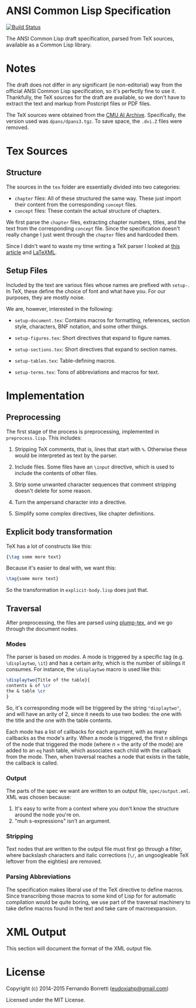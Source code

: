 # ANSI Common Lisp Specification

[![Build Status](https://travis-ci.org/LispLang/ansi-spec.svg?branch=master)](https://travis-ci.org/LispLang/ansi-spec)

The ANSI Common Lisp draft specification, parsed from TeX sources, available as
a Common Lisp library.

# Notes

The draft does not differ in any significant (ie non-editorial) way from the
official ANSI Common Lisp specification, so it's perfectly fine to use
it. Thankfully, the TeX sources for the draft are available, so we don't have to
extract the text and markup from Postcript files or PDF files.

The TeX sources were obtained from the [CMU AI Archive][cmu]. Specifically, the
version used was `dpans/dpans3.tgz`. To save space, the `.dvi.Z` files were
removed.

# Tex Sources

## Structure

The sources in the `tex` folder are essentially divided into two categories:

- `chapter` files: All of these structured the same way. These just import their
  content from the corresponding `concept` files.
- `concept` files: These contain the actual structure of chapters.

We first parse the `chapter` files, extracting chapter numbers, titles, and the
text from the corresponding `concept` file. Since the specification doesn't
really change I just went through the `chapter` files and hardcoded them.

Since I didn't want to waste my time writing a TeX parser I looked at
[this article][tex2xml] and [LaTeXML][latexml].

## Setup Files

Included by the text are various files whose names are prefixed with
`setup-`. In TeX, these define the choice of font and what have you. For our
purposes, they are mostly noise.

We are, however, interested in the following:

- `setup-document.tex`: Contains macros for formatting, references, section
style, characters, BNF notation, and some other things.

- `setup-figures.tex`: Short directives that expand to figure names.

- `setup-sections.tex`: Short directives that expand to section names.

- `setup-tables.tex`: Table-defining macros.

- `setup-terms.tex`: Tons of abbreviations and macros for text.

# Implementation

## Preprocessing

The first stage of the process is preprocessing, implemented in
`preprocess.lisp`. This includes:

1. Stripping TeX comments, that is, lines that start with `%`. Otherwise these
   would be interpreted as text by the parser.

2. Include files. Some files have an `\input` directive, which is used to
   include the contents of other files.

3. Strip some unwanted character sequences that comment stripping doesn't delete
   for some reason.

4. Turn the ampersand character into a directive.

5. Simplify some complex directives, like chapter definitions.

## Explicit body transformation

TeX has a lot of constructs like this:

```tex
{\tag some more text}
```

Because it's easier to deal with, we want this:

```tex
\tag{some more text}
```

So the transformation in `explicit-body.lisp` does just that.

## Traversal

After preprocessing, the files are parsed using [plump-tex][plump], and we go through the document nodes.

### Modes

The parser is based on *modes*. A mode is triggered by a specific tag
(e.g. `\displaytwo`, `\it`) and has a certain arity, which is the number of
siblings it consumes. For instance, the `\displaytwo` macro is used like this:

```tex
\displaytwo{Title of the table}{
contents & of \cr
the & table \cr
}
```

So, it's corresponding mode will be triggered by the string `"displaytwo"`, and
will have an arity of 2, since it needs to use two bodies: the one with the
title and the one with the table contents.

Each mode has a list of callbacks for each argument, with as many callbacks as
the mode's arity. When a mode is triggered, the first *n* siblings of the node
that triggered the mode (where *n* = the arity of the mode) are added to an `eq`
hash table, which associates each child with the callback from the mode. Then,
when traversal reaches a node that exists in the table, the callback is called.

### Output

The parts of the spec we want are written to an output file,
`spec/output.xml`. XML was chosen because:

1. It's easy to write from a context where you don't know the structure around
   the node you're on.
2. "muh s-expressions" isn't an argument.

### Stripping

Text nodes that are written to the output file must first go through a filter,
where backslash characters and italic corrections (`\/`, an ungoogleable TeX
leftover from the eighties) are removed.

### Parsing Abbreviations

The specification makes liberal use of the TeX directive to define macros. Since
transcribing those macros to some kind of Lisp for for automatic compilation
would be quite boring, we use part of the traversal machinery to take define
macros found in the text and take care of macroexpansion.

# XML Output

This section will document the format of the XML output file.

# License

Copyright (c) 2014-2015 Fernando Borretti (eudoxiahp@gmail.com)

Licensed under the MIT License.

[cmu]: ftp://ftp.cs.cmu.edu/usr/ai/lang/lisp/doc/standard/ansi/0.html
[plump]: https://github.com/Shinmera/plump-tex
[tex2xml]: http://jblevins.org/log/xml-tools
[latexml]: http://dlmf.nist.gov/LaTeXML/
